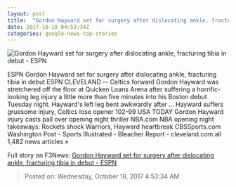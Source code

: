 ```yaml
---
layout: post
title:  "Gordon Hayward set for surgery after dislocating ankle, fracturing tibia in debut - ESPN"
date: 2017-10-18 04:53:34Z
categories: google-news-top-stories
---
```


![Gordon Hayward set for surgery after dislocating ankle, fracturing tibia in debut - ESPN](http://a4.espncdn.com/combiner/i?img=%2Fphoto%2F2017%2F1017%2Fr275441_1296x729_16%2D9.jpg)

ESPN Gordon Hayward set for surgery after dislocating ankle, fracturing tibia in debut ESPN CLEVELAND -- Celtics forward Gordon Hayward was stretchered off the floor at Quicken Loans Arena after suffering a horrific-looking leg injury a little more than five minutes into his Boston debut Tuesday night. Hayward's left leg bent awkwardly after ... Hayward suffers gruesome injury, Celtics lose opener 102-99 USA TODAY Gordon Hayward injury casts pall over opening night thriller NBA.com NBA opening night takeaways: Rockets shock Warriors, Hayward heartbreak CBSSports.com Washington Post - Sports Illustrated - Bleacher Report - cleveland.com all 1,482 news articles »


Full story on F3News: [Gordon Hayward set for surgery after dislocating ankle, fracturing tibia in debut - ESPN](http://www.f3nws.com/n/r4MGHF)

> Posted on: Wednesday, October 18, 2017 4:53:34 AM
